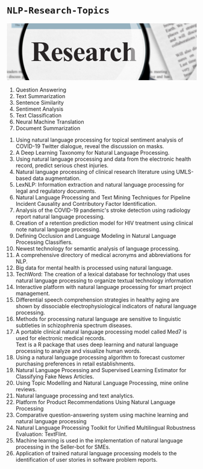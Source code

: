  <b><h1><code>NLP-Research-Topics</code></h1></b>

<img src="https://github.com/ahammadmejbah/NLP-Research-Topics/blob/main/Research.png">


<ol>
<li>Question Answering </li>
<li>Text Summarization</li>
<li>Sentence Similarity</li>
<li>Sentiment Analysis </li>
<li>Text Classification</li>
<li>Neural Machine Translation</li>
<li> Document Summarization</li>
</ol>













<ol>
<li>Using natural language processing for topical sentiment analysis of COVID-19 Twitter dialogue, reveal the discussion on masks. </li>
<li>A Deep Learning Taxonomy for Natural Language Processing. </li>
<li>Using natural language processing and data from the electronic health record, predict serious chest injuries. </li>
<li>Natural language processing of clinical research literature using UMLS-based data augmentation. </li>
<li>LexNLP: Information extraction and natural language processing for legal and regulatory documents.</li> 
<li>Natural Language Processing and Text Mining Techniques for Pipeline Incident Causality and Contributory Factor Identification. </li>
<li>Analysis of the COVID-19 pandemic's stroke detection using radiology report natural language processing. </li>
<li>Creation of a retention prediction model for HIV treatment using clinical note natural language processing. </li>
<li>Defining Occlusion and Language Modeling in Natural Language Processing Classifiers. </li>
<li>Newest technology for semantic analysis of language processing. </li>
<li>A comprehensive directory of medical acronyms and abbreviations for NLP. </li>
<li>Big data for mental health is processed using natural language. </li>
<li>TechWord: The creation of a lexical database for technology that uses natural language processing to organize textual technology information 
<li>Interactive platform with natural language processing for smart project management. </li>
<li>Differential speech comprehension strategies in healthy aging are shown by dissociable electrophysiological indicators of natural language processing. </li>
<li>Methods for processing natural language are sensitive to linguistic subtleties in schizophrenia spectrum diseases. </li>
<li>A portable clinical natural language processing model called Med7 is used for electronic medical records. </li
<li>Text is a R package that uses deep learning and natural language processing to analyze and visualize human words.</li>
 <li>Using a natural language processing algorithm to forecast customer purchasing preferences in retail establishments.</li>
<li>Natural Language Processing and Supervised Learning Estimator for Classifying Fake News Articles.</li>
<li>Using Topic Modelling and Natural Language Processing, mine online reviews. </li>
<li>Natural language processing and text analytics. </li>
<li>Platform for Product Recommendations Using Natural Language Processing </li>
<li>Comparative question-answering system using machine learning and natural language processing </li>
<li>Natural Language Processing Toolkit for Unified Multilingual Robustness Evaluation: TextFlint. </li>
<li>Machine learning is used in the implementation of natural language processing in the Seller-bot for SMEs. </li>
<li>Application of trained natural language processing models to the identification of user stories in software problem reports.</li>


</ol>
